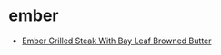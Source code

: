# ember

 * [Ember Grilled Steak With Bay Leaf Browned Butter](../../index/e/ember-grilled-steak-with-bay-leaf-browned-butter.json)
